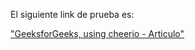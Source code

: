 
El siguiente link de prueba es:

["GeeksforGeeks, using cheerio  - Articulo"](https://www.geeksforgeeks.org/nodejs-web-crawling-using-cheerio/)


